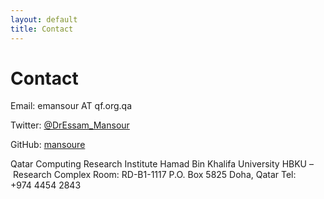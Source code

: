 ```yaml
---
layout: default
title: Contact
---
```


# Contact

Email: emansour AT qf.org.qa

Twitter: [@DrEssam_Mansour](https://twitter.com/DrEssam_Mansour)

GitHub: [mansoure](https://github.com/mansoure/)


Qatar Computing Research Institute
Hamad Bin Khalifa University
HBKU – Research Complex
Room: RD-B1-1117
P.O. Box 5825
Doha, Qatar
Tel:    +974 4454 2843
